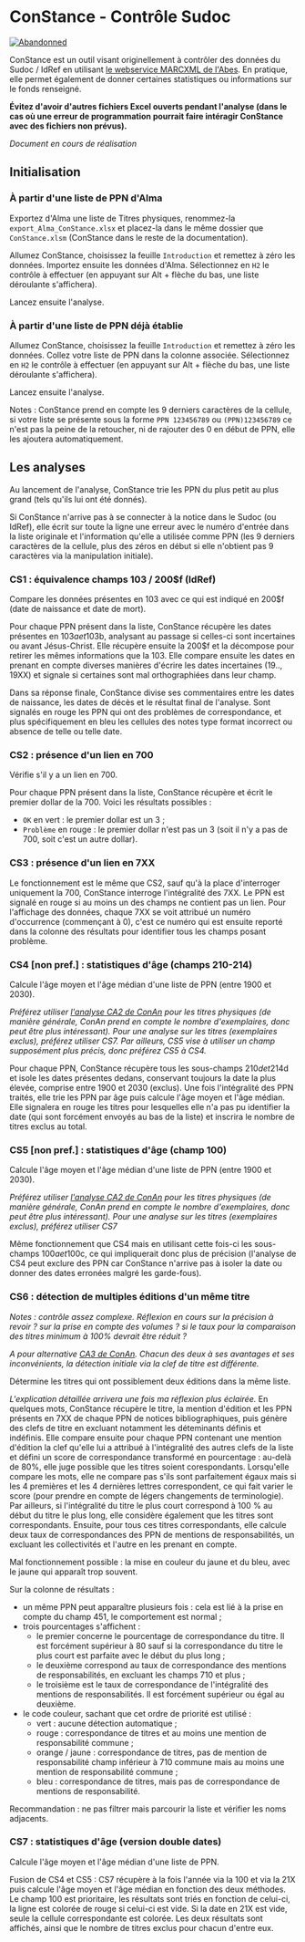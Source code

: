 # ConStance - Contrôle Sudoc

[![Abandonned](https://img.shields.io/badge/Maintenance%20Level-Abandoned-orange.svg)](https://gist.github.com/cheerfulstoic/d107229326a01ff0f333a1d3476e068d)

ConStance est un outil visant originellement à contrôler des données du Sudoc / IdRef en utilisant [le webservice MARCXML de l'Abes](http://documentation.abes.fr/sudoc/manuels/administration/aidewebservices/index.html#SudocMarcXML). En pratique, elle permet également de donner certaines statistiques ou informations sur le fonds renseigné.

**Évitez d'avoir d'autres fichiers Excel ouverts pendant l'analyse (dans le cas où une erreur de programmation pourrait faire intéragir ConStance avec des fichiers non prévus).**

_Document en cours de réalisation_

## Initialisation

### À partir d'une liste de PPN d'Alma

Exportez d'Alma une liste de Titres physiques, renommez-la `export_Alma_ConStance.xlsx` et placez-la dans le même dossier que `ConStance.xlsm` (ConStance dans le reste de la documentation).

Allumez ConStance, choisissez la feuille `Introduction` et remettez à zéro les données. Importez ensuite les données d'Alma. Sélectionnez en `H2` le contrôle à effectuer (en appuyant sur Alt + flèche du bas, une liste déroulante s'affichera).

Lancez ensuite l'analyse.

### À partir d'une liste de PPN déjà établie

Allumez ConStance, choisissez la feuille `Introduction` et remettez à zéro les données. Collez votre liste de PPN dans la colonne associée. Sélectionnez en `H2` le contrôle à effectuer (en appuyant sur Alt + flèche du bas, une liste déroulante s'affichera).

Lancez ensuite l'analyse.

Notes : ConStance prend en compte les 9 derniers caractères de la cellule, si votre liste se présente sous la forme `PPN 123456789` ou `(PPN)123456789` ce n'est pas la peine de la retoucher, ni de rajouter des 0 en début de PPN, elle les ajoutera automatiquement.

## Les analyses

Au lancement de l'analyse, ConStance trie les PPN du plus petit au plus grand (tels qu'ils lui ont été donnés).

Si ConStance n'arrive pas à se connecter à la notice dans le Sudoc (ou IdRef), elle écrit sur toute la ligne une erreur avec le numéro d'entrée dans la liste originale et l'information qu'elle a utilisée comme PPN (les 9 derniers caractères de la cellule, plus des zéros en début si elle n'obtient pas 9 caractères via la manipulation initiale).

### CS1 : équivalence champs 103 / 200$f (IdRef)

Compare les données présentes en 103 avec ce qui est indiqué en 200$f (date de naissance et date de mort).

Pour chaque PPN présent dans la liste, ConStance récupère les dates présentes en 103$a et 103$b, analysant au passage si celles-ci sont incertaines ou avant Jésus-Christ. Elle récupère ensuite la 200$f et la décompose pour retirer les mêmes informations que la 103. Elle compare ensuite les dates en prenant en compte diverses manières d'écrire les dates incertaines (19.., 19XX) et signale si certaines sont mal orthographiées dans leur champ. 

Dans sa réponse finale, ConStance divise ses commentaires entre les dates de naissance, les dates de décès et le résultat final de l'analyse. Sont signalés en rouge les PPN qui ont des problèmes de correspondance, et plus spécifiquement en bleu les cellules des notes type format incorrect ou absence de telle ou telle date.

### CS2 : présence d'un lien en 700

Vérifie s'il y a un lien en 700.

Pour chaque PPN présent dans la liste, ConStance récupère et écrit le premier dollar de la 700. Voici les résultats possibles :
* `OK` en vert : le premier dollar est un 3 ;
* `Problème` en rouge : le premier dollar n'est pas un 3 (soit il n'y a pas de 700, soit c'est un autre dollar).

### CS3 : présence d'un lien en 7XX

Le fonctionnement est le même que CS2, sauf qu'à la place d'interroger uniquement la 700, ConStance interroge l'intégralité des 7XX. Le PPN est signalé en rouge si au moins un des champs ne contient pas un lien. Pour l'affichage des données, chaque 7XX se voit attribué un numéro d'occurrence (commençant à 0), c'est ce numéro qui est ensuite reporté dans la colonne des résultats pour identifier tous les champs posant problème.

### CS4 [non pref.] : statistiques d'âge (champs 210-214)

Calcule l'âge moyen et l'âge médian d'une liste de PPN (entre 1900 et 2030).

_Préférez utiliser [l'analyse CA2 de ConAn](https://github.com/Alban-Peyrat/ConAn#ca2--statistiques-d%C3%A2ge-en-prenant-en-compte-les-exemplaires) pour les titres physiques (de manière générale, ConAn prend en compte le nombre d'exemplaires, donc peut être plus intéressant). Pour une analyse sur les titres (exemplaires exclus), préférez utiliser CS7. Par ailleurs, CS5 vise à utiliser un champ supposément plus précis, donc préférez CS5 à CS4._

Pour chaque PPN, ConStance récupère tous les sous-champs 210$d et 214$d et isole les dates présentes dedans, conservant toujours la date la plus élevée, comprise entre 1900 et 2030 (exclus). Une fois l'intégralité des PPN traités, elle trie les PPN par âge puis calcule l'âge moyen et l'âge médian. Elle signalera en rouge les titres pour lesquelles elle n'a pas pu identifier la date (qui sont forcément envoyés au bas de la liste) et inscrira le nombre de titres exclus au total.

### CS5 [non pref.] : statistiques d'âge (champ 100)

Calcule l'âge moyen et l'âge médian d'une liste de PPN (entre 1900 et 2030).

_Préférez utiliser [l'analyse CA2 de ConAn](https://github.com/Alban-Peyrat/ConAn#ca2--statistiques-d%C3%A2ge-en-prenant-en-compte-les-exemplaires) pour les titres physiques (de manière générale, ConAn prend en compte le nombre d'exemplaires, donc peut être plus intéressant). Pour une analyse sur les titres (exemplaires exclus), préférez utiliser CS7_

Même fonctionnement que CS4 mais en utilisant cette fois-ci les sous-champs 100$a et 100$c, ce qui impliquerait donc plus de précision (l'analyse de CS4 peut exclure des PPN car ConStance n'arrive pas à isoler la date ou donner des dates erronées malgré les garde-fous).

### CS6 : détection de multiples éditions d'un même titre

_Notes : contrôle assez complexe. Réflexion en cours sur la précision à revoir ? sur la prise en compte des volumes ? si le taux pour la  comparaison des titres minimum à 100% devrait être réduit ?_

_A pour alternative [CA3 de ConAn](https://github.com/Alban-Peyrat/ConAn#ca3--d%C3%A9tection-de-multiples-%C3%A9ditions-dun-m%C3%AAme-titre). Chacun des deux à ses avantages et ses inconvénients, la détection initiale via la clef de titre est différente._

Détermine les titres qui ont possiblement deux éditions dans la même liste.

_L'explication détaillée arrivera une fois ma réflexion plus éclairée._ En quelques mots, ConStance récupère le titre, la mention d'édition et les PPN présents en 7XX de chaque PPN de notices bibliographiques, puis génère des clefs de titre en excluant notamment les déteminants définis et indéfinis. Elle compare ensuite pour chaque PPN contenant une mention d'édition la clef qu'elle lui a attribué à l'intégralité des autres clefs de la liste et défini un score de correspondance transformé en pourcentage : au-delà de 80%, elle juge possible que les titres soient corespondants. Lorsqu'elle compare les mots, elle ne compare pas s'ils sont parfaitement égaux mais si les 4 premières et les 4 dernières lettres correspondent, ce qui fait varier le score (pour prendre en compte de légers changements de terminologie). Par ailleurs, si l'intégralité du titre le plus court correspond à 100 % au début du titre le plus long, elle considère également que les titres sont correspondants. Ensuite, pour tous ces titres correspondants, elle calcule deux taux de correspondances des PPN de mentions de responsabilités, un excluant les collectivités et l'autre en les prenant en compte.

Mal fonctionnement possible : la mise en couleur du jaune et du bleu, avec le jaune qui apparaît trop souvent.

Sur la colonne de résultats :
* un même PPN peut apparaître plusieurs fois : cela est lié à la prise en compte du champ 451, le comportement est normal ;
* trois pourcentages s'affichent :
  * le premier concerne le pourcentage de correspondance du titre. Il est forcément supérieur à 80 sauf si la correspondance du titre le plus court est parfaite avec le début du plus long ;
  * le deuxième correspond au taux de correspondance des mentions de responsabilités, en excluant les champs 710 et plus ;
  * le troisième est le taux de correspondance de l'intégralité des mentions de responsabilités. Il est forcément supérieur ou égal au deuxième.
* le code couleur, sachant que cet ordre de priorité est utilisé :
  * vert : aucune détection automatique ;
  * rouge : correspondance de titres et au moins une mention de responsabilité commune ;
  * orange / jaune : correspondance de titres, pas de mention de responsabilité champ inférieur à 710 commune mais au moins une mention de responsabilité commune ;
  * bleu : correspondance de titres, mais pas de correspondance de mentions de responsabilité.

Recommandation : ne pas filtrer mais parcourir la liste et vérifier les noms adjacents.

### CS7 : statistiques d'âge (version double dates)

Calcule l'âge moyen et l'âge médian d'une liste de PPN.

Fusion de CS4 et CS5 : CS7 récupère à la fois l'année via la 100 et via la 21X puis calcule l'âge moyen et l'âge médian en fonction des deux méthodes. Le champ 100 est prioritaire, les résultats sont triés en fonction de celui-ci, la ligne est colorée de rouge si celui-ci est vide. Si la date en 21X est vide, seule la cellule correspondante est colorée. Les deux résultats sont affichés, ainsi que le nombre de titres exclus pour chacun d'entre eux.
